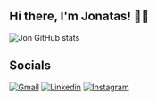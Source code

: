 ## Hi there, I'm Jonatas! 👨‍💻

![Jon GitHub stats](https://github-readme-stats.vercel.app/api?username=jonatasng&show_icons=true&theme=transparent)

## Socials
[![Gmail](https://img.shields.io/badge/Gmail-D14836?style=for-the-badge&logo=gmail&logoColor=white)](https://)
[![Linkedin](https://img.shields.io/badge/LinkedIn-0077B5?style=for-the-badge&logo=linkedin&logoColor=white)](https://www.linkedin.com/in/jonatasnog/)
[![Instagram](https://img.shields.io/badge/Instagram-E4405F?style=for-the-badge&logo=instagram&logoColor=white)](https://www.instagram.com/jonatasn_/)

<!--
**jonatasng/jonatasng** is a ✨ _special_ ✨ repository because its `README.md` (this file) appears on your GitHub profile.

Here are some ideas to get you started:

- 🔭 I’m currently working on ...
- 🌱 I’m currently learning ...
- 👯 I’m looking to collaborate on ...
- 🤔 I’m looking for help with ...
- 💬 Ask me about ...
- 📫 How to reach me: ...
- 😄 Pronouns: ...
- ⚡ Fun fact: ...
-->
